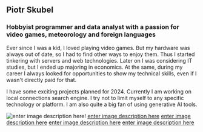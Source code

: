 ## Piotr Skubel

### Hobbyist programmer and data analyst with a passion for video games, meteorology and foreign languages

Ever since I was a kid, I loved playing video games. But my hardware was always out of date, so I had to find other ways to enjoy them. Thus I started tinkering with servers and web technologies. Later on I was considering IT studies, but I ended up majoring in economics. At the same, during my career I always looked for opportunities to show my technical skills, even if I wasn't directly paid for that.

I have some exciting projects planned for 2024. Currently I am working on local connections search engine. I try not to limit myself to any specific technology or platform.
I am also quite a big fan of using generative AI tools.

![enter image description here](https://img.shields.io/badge/Python-3776AB.svg?style=for-the-badge&logo=Python&logoColor=white)! [enter image description here](https://img.shields.io/badge/Django-092E20.svg?style=for-the-badge&logo=Django&logoColor=white) [enter image description here](https://img.shields.io/badge/React-20232A?style=for-the-badge&logo=react&logoColor=61DAFB) [enter image description here](https://img.shields.io/badge/Java-ED8B00?style=for-the-badge&logo=openjdk&logoColor=white) [enter image description here](https://img.shields.io/badge/Lua-2C2D72?style=for-the-badge&logo=lua&logoColor=white)

